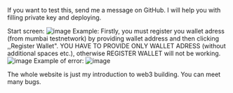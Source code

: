 If you want to test this, send me a message on GitHub. I will help you with filling private key and deploying.

Start screen:
![image](https://user-images.githubusercontent.com/104796292/201514279-b35b3038-eeef-4247-a3f0-29bef8fb5193.png)
Example:
Firstly, you must register you wallet adress (from mumbai testnetwork) by providing wallet address and then clicking ,,Register Wallet".
YOU HAVE TO PROVIDE ONLY WALLET ADRESS (without additional spaces etc.), otherwise REGISTER WALLET will not be working.
![image](https://user-images.githubusercontent.com/104796292/201514326-4ed924fa-3ad0-45fa-8dda-bf4d71e95cc4.png)
Example of error:
![image](https://user-images.githubusercontent.com/104796292/201514488-7f9ef317-c5a5-491e-9747-2c17d7f4f6eb.png)

The whole website is just my introduction to web3 building.
You can meet many bugs.
